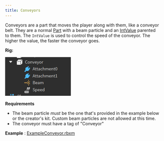 ```yaml
---
title: Conveyors
---
```


Conveyors are a part that moves the player along with them, like a conveyor belt. They are a normal [Part](https://create.roblox.com/docs/reference/engine/classes/Part) with a beam particle and an [IntValue](https://create.roblox.com/docs/reference/engine/classes/IntValue) parented to them.
The `IntValue` is used to control the speed of the conveyor. The higher the value, the faster the conveyor goes.

**Rig:**

![](../Assets/images/ObstacleRigs/Conveyor_Rig.PNG)

**Requirements**

- The beam particle *must* be the one that's provided in the example below or the creator's kit. Custom beam particles are not allowed at this time.
- The conveyor must have a tag of "Conveyor"

**Example** : [ExampleConveyor.rbxm](../Assets/ObstacleExamples/ExampleConveyor.rbxm)